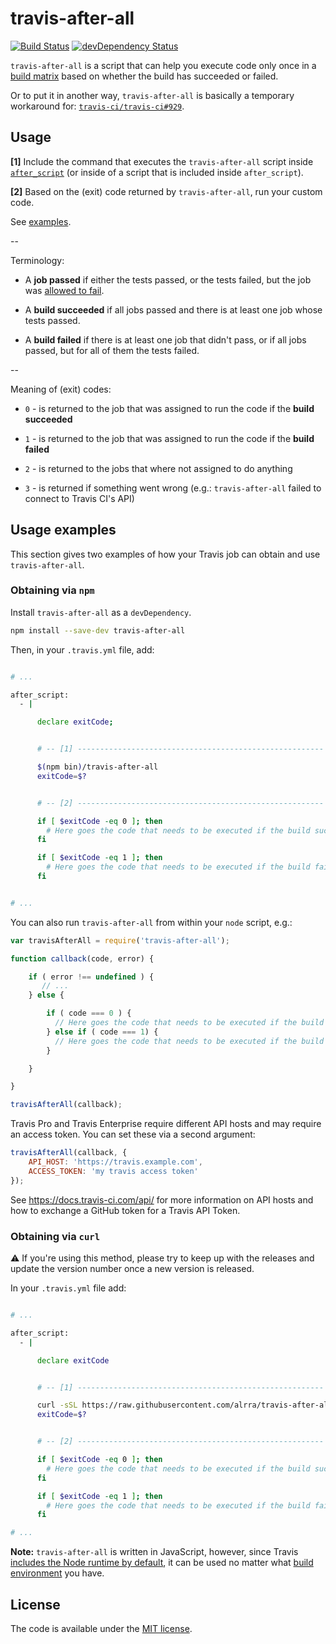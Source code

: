 # travis-after-all

[![Build Status](https://travis-ci.org/alrra/travis-after-all.svg?branch=master)](https://travis-ci.org/alrra/travis-after-all)
[![devDependency Status](https://david-dm.org/alrra/travis-after-all/dev-status.svg)](https://david-dm.org/alrra/travis-after-all?type=dev)

`travis-after-all` is a script that can help you execute code only once
in a [build matrix](https://docs.travis-ci.com/user/customizing-the-build/#Build-Matrix)
based on whether the build has succeeded or failed.

Or to put it in another way, `travis-after-all` is basically a temporary
workaround for: [`travis-ci/travis-ci#929`](https://github.com/travis-ci/travis-ci/issues/929).


## Usage

__[1]__ Include the command that executes the `travis-after-all` script
inside [`after_script`](https://docs.travis-ci.com/user/customizing-the-build/#The-Build-Lifecycle)
(or inside of a script that is included inside `after_script`).

__[2]__ Based on the (exit) code returned by `travis-after-all`, run
your custom code.

See [examples](#usage-examples).

--

Terminology:

* A __job passed__ if either the tests passed, or the tests failed,
  but the job was [allowed to fail](https://docs.travis-ci.com/user/customizing-the-build/#Rows-that-are-Allowed-To-Fail).

* A __build succeeded__ if all jobs passed and there is at least one
  job whose tests passed.

* A __build failed__ if there is at least one job that didn't pass,
  or if all jobs passed, but for all of them the tests failed.

--

Meaning of (exit) codes:

* `0` - is returned to the job that was assigned to run the code if
  the __build succeeded__

* `1` - is returned to the job that was assigned to run the code if
  the __build failed__

* `2` - is returned to the jobs that where not assigned to do anything

* `3` - is returned if something went wrong (e.g.: `travis-after-all`
  failed to connect to Travis CI's API)


## Usage examples

This section gives two examples of how your Travis job can obtain and
use `travis-after-all`.

### Obtaining via `npm`

Install `travis-after-all` as a `devDependency`.

 ```bash
npm install --save-dev travis-after-all
```

Then, in your `.travis.yml` file, add:

```bash

# ...

after_script:
  - |

      declare exitCode;


      # -- [1] -------------------------------------------------------

      $(npm bin)/travis-after-all
      exitCode=$?


      # -- [2] -------------------------------------------------------

      if [ $exitCode -eq 0 ]; then
        # Here goes the code that needs to be executed if the build succeeded
      fi

      if [ $exitCode -eq 1 ]; then
        # Here goes the code that needs to be executed if the build failed
      fi


# ...

```

You can also run `travis-after-all` from within your `node` script,
e.g.:

```js
var travisAfterAll = require('travis-after-all');

function callback(code, error) {

    if ( error !== undefined ) {
       // ...
    } else {

        if ( code === 0 ) {
          // Here goes the code that needs to be executed if the build succeeded
        } else if ( code === 1) {
          // Here goes the code that needs to be executed if the build failed
        }

    }

}

travisAfterAll(callback);
```

Travis Pro and Travis Enterprise require different API hosts and may
require an access token. You can set these via a second argument:


```js
travisAfterAll(callback, {
    API_HOST: 'https://travis.example.com',
    ACCESS_TOKEN: 'my travis access token'
});
```

See https://docs.travis-ci.com/api/ for more information on API hosts
and how to exchange a GitHub token for a Travis API Token.

### Obtaining via `curl`

:warning: If you're using this method, please try to keep up with the
releases and update the version number once a new version is released.

In your `.travis.yml` file add:

```bash

# ...

after_script:
  - |

      declare exitCode


      # -- [1] -------------------------------------------------------

      curl -sSL https://raw.githubusercontent.com/alrra/travis-after-all/1.4.4/lib/travis-after-all.js | node
      exitCode=$?


      # -- [2] -------------------------------------------------------

      if [ $exitCode -eq 0 ]; then
        # Here goes the code that needs to be executed if the build succeeded
      fi

      if [ $exitCode -eq 1 ]; then
        # Here goes the code that needs to be executed if the build failed
      fi

# ...

```

__Note:__ `travis-after-all` is written in JavaScript, however, since
Travis [includes the Node runtime by default](https://docs.travis-ci.com/user/ci-environment/#Runtimes),
it can be used no matter what [build environment](https://docs.travis-ci.com/user/ci-environment/)
you have.


## License

The code is available under the [MIT license](LICENSE.txt).
